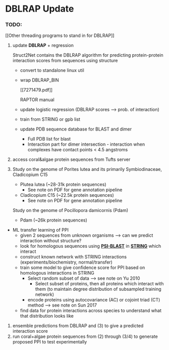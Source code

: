 # DBLRAP Update

### TODO:

[[Other threading programs to stand in for DBLRAP]]

1. update **DBLRAP** + regression

    Struct2Net contains the DBLRAP algorithm for predicting protein-protein interaction scores from sequences using structure

    - convert to standalone linux util
    - wrap DBLRAP_BIN

        [[7271479.pdf]]

        RAPTOR manual

    - update logistic regression (DBLRAP scores --> prob. of interaction)
    - train from STRING or gpb list
    - update PDB sequence database for BLAST and dimer
        - Full PDB list for blast
        - Interaction part for dimer intersection - interaction when complexes have contact points < 4.5 angstroms
2. access coral&algae protein sequences from Tufts server
3. 
    Study on the genome of Porites lutea and its primarily Symbiodinaceae, Cladicopium C15

    - Plutea lutea (~28-31k protein sequences)
        - See note on PDF for gene annotation pipeline
    - Cladicopium C15 (~22.5k protein sequences)
        - See note on PDF for gene annotation pipeline

    Study on the genome of Pocillopora damicornis (Pdam)

    - Pdam (~26k protein sequences)
- ML transfer learning of PPI
    - given 2 sequences from unknown organisms --> can we predict interaction without structure?
    - look for homologous sequences using [**PSI-BLAST**](https://blast.ncbi.nlm.nih.gov/Blast.cgi?CMD=Web&PAGE=Proteins&PROGRAM=blastp&RUN_PSIBLAST=on) in [**STRING**](https://string-db.org/) which interact
    - construct known network with STRING interactions (experiments/biochemistry, normal/transfer)
    - train some model to give confidence score for PPI based on homologous interactions in STRING
        - Select random subset of data —> see note on Yu 2010
            - Select subset of proteins, then all proteins which interact with them (to maintain degree distribution of subsampled training network)
        - encode proteins using autocovariance (AC) or cojoint triad (CT) method —> see note on Sun 2017
    - find data for protein interactions across species to understand what that distribution looks like
1. ensemble predictions from DBLRAP and (3) to give a predicted interaction score
2. run coral+algae protein sequences from (2) through (3/4) to generate proposed PPI to test experimentally